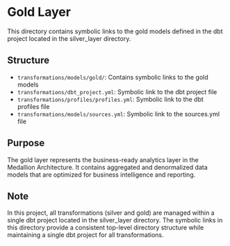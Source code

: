 # Gold Layer

This directory contains symbolic links to the gold models defined in the dbt project located in the silver_layer directory.

## Structure

- `transformations/models/gold/`: Contains symbolic links to the gold models
- `transformations/dbt_project.yml`: Symbolic link to the dbt project file
- `transformations/profiles/profiles.yml`: Symbolic link to the dbt profiles file
- `transformations/models/sources.yml`: Symbolic link to the sources.yml file

## Purpose

The gold layer represents the business-ready analytics layer in the Medallion Architecture. It contains aggregated and denormalized data models that are optimized for business intelligence and reporting.

## Note

In this project, all transformations (silver and gold) are managed within a single dbt project located in the silver_layer directory. The symbolic links in this directory provide a consistent top-level directory structure while maintaining a single dbt project for all transformations. 